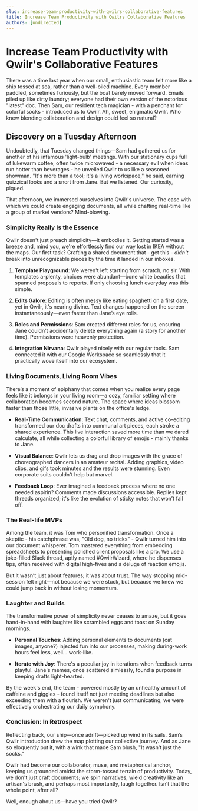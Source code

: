 ```yaml
---
slug: increase-team-productivity-with-qwilrs-collaborative-features
title: Increase Team Productivity with Qwilrs Collaborative Features
authors: [undirected]
---
```



# Increase Team Productivity with Qwilr's Collaborative Features

There was a time last year when our small, enthusiastic team felt more like a ship tossed at sea, rather than a well-oiled machine. Every member paddled, sometimes furiously, but the boat barely moved forward. Emails piled up like dirty laundry; everyone had their own version of the notorious "latest" doc. Then Sam, our resident tech magician - with a penchant for colorful socks - introduced us to Qwilr. Ah, sweet, enigmatic Qwilr. Who knew blending collaboration and design could feel so natural?

## Discovery on a Tuesday Afternoon

Undoubtedly, that Tuesday changed things—Sam had gathered us for another of his infamous 'light-bulb' meetings. With our stationary cups full of lukewarm coffee, often twice microwaved - a necessary evil when ideas run hotter than beverages - he unveiled Qwilr to us like a seasoned showman. "It's more than a tool; it's a living workspace," he said, earning quizzical looks and a snort from Jane. But we listened. Our curiosity, piqued.

That afternoon, we immersed ourselves into Qwilr's universe. The ease with which we could create engaging documents, all while chatting real-time like a group of market vendors? Mind-blowing.

### Simplicity Really Is the Essence

Qwilr doesn't just preach simplicity—it embodies it. Getting started was a breeze and, mind you, we're effortlessly find our way lost in IKEA without the maps. Our first task? Crafting a shared document that - get this - *didn't* break into unrecognizable pieces by the time it landed in our inboxes.

1. **Template Playground**: We weren't left starting from scratch, no sir. With templates a-plenty, choices were abundant—bone white beauties that spanned proposals to reports. If only choosing lunch everyday was this simple.

2. **Edits Galore**: Editing is often messy like eating spaghetti on a first date, yet in Qwilr, it's nearing divine. Text changes happened on the screen instantaneously—even faster than Jane’s eye rolls.

3. **Roles and Permissions**: Sam created different roles for us, ensuring Jane couldn't accidentally delete everything again (a story for another time). Permissions were heavenly protection.

4. **Integration Nirvana**: Qwilr played nicely with our regular tools. Sam connected it with our Google Workspace so seamlessly that it practically wove itself into our ecosystem.

### Living Documents, Living Room Vibes

There’s a moment of epiphany that comes when you realize every page feels like it belongs in your living room—a cozy, familiar setting where collaboration becomes second nature. The space where ideas blossom faster than those little, invasive plants on the office's ledge.

- **Real-Time Communication**: Text chat, comments, and active co-editing transformed our doc drafts into communal art pieces, each stroke a shared experience. This live interaction saved more time than we dared calculate, all while collecting a colorful library of emojis - mainly thanks to Jane.

- **Visual Balance**: Qwilr lets us drag and drop images with the grace of choreographed dancers in an amateur recital. Adding graphics, video clips, and gifs took minutes and the results were stunning. Even corporate suits couldn't help but marvel.

- **Feedback Loop**: Ever imagined a feedback process where no one needed aspirin? Comments made discussions accessible. Replies kept threads organized; it's like the evolution of sticky notes that won’t fall off.

### The Real-life MVPs

Among the team, it was Tom who personified transformation. Once a skeptic - his catchphrase was, "Old dog, no tricks" - Qwilr turned him into our document whisperer. Tom mastered everything from embedding spreadsheets to presenting polished client proposals like a pro. We use a joke-filled Slack thread, aptly named #QwilrWizard, where he dispenses tips, often received with digital high-fives and a deluge of reaction emojis.

But it wasn’t just about features; it was about trust. The way stopping mid-session felt right—not because we were stuck, but because we knew we could jump back in without losing momentum.

### Laughter and Builds

The transformative power of simplicity never ceases to amaze, but it goes hand-in-hand with laughter like scrambled eggs and toast on Sunday mornings.

- **Personal Touches**: Adding personal elements to documents (cat images, anyone?) injected fun into our processes, making during-work hours feel less, well... work-like.

- **Iterate with Joy**: There's a peculiar joy in iterations when feedback turns playful. Jane's memes, once scattered aimlessly, found a purpose in keeping drafts light-hearted.

By the week's end, the team - powered mostly by an unhealthy amount of caffeine and giggles - found itself not just meeting deadlines but also exceeding them with a flourish. We weren't just communicating, we were effectively orchestrating our daily symphony.

### Conclusion: In Retrospect

Reflecting back, our ship—once adrift—picked up wind in its sails. Sam’s Qwilr introduction drew the map plotting our collective journey. And as Jane so eloquently put it, with a wink that made Sam blush, "It wasn't just the socks."

Qwilr had become our collaborator, muse, and metaphorical anchor, keeping us grounded amidst the storm-tossed terrain of productivity. Today, we don't just craft documents; we spin narratives, wield creativity like an artisan's brush, and perhaps most importantly, laugh together. Isn’t that the whole point, after all?

Well, enough about us—have you tried Qwilr?